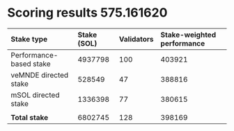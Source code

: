 # Scoring results 575.161620

| Stake type              | Stake (SOL) | Validators | Stake-weighted performance |
|:------------------------|:------------|:-----------|:---------------------------|
| Performance-based stake | 4937798     | 100        | 403921                     |
| veMNDE directed stake   | 528549      | 47         | 388816                     |
| mSOL directed stake     | 1336398     | 77         | 380615                     |
|                         |             |            |                            |
| **Total stake**         | 6802745     | 128        | 398169                     |
